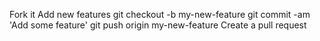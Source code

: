Fork it
Add new features
git checkout -b my-new-feature
git commit -am 'Add some feature'
git push origin my-new-feature
Create a pull request
